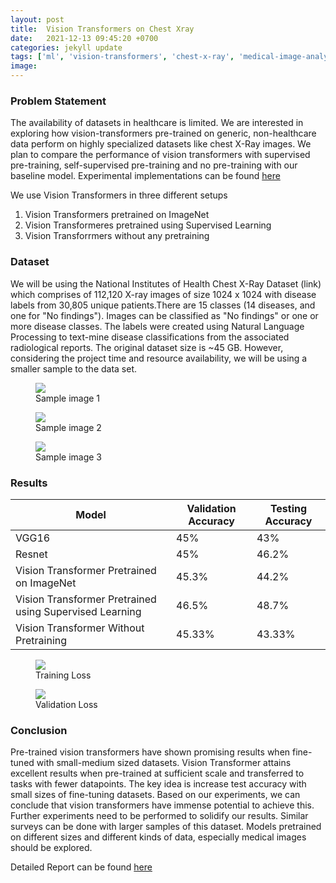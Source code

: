 ```yaml
---
layout: post
title:  Vision Transformers on Chest Xray
date:   2021-12-13 09:45:20 +0700
categories: jekyll update
tags: ['ml', 'vision-transformers', 'chest-x-ray', 'medical-image-analysis', 'image-classification', 'resent', 'vgg']
image: 
---
```


### Problem Statement 
The availability of datasets in healthcare is limited. We are interested in exploring how vision-transformers pre-trained on generic, non-healthcare data perform on highly specialized datasets like chest X-Ray images. We plan to compare the performance of vision transformers with supervised pre-training, self-supervised pre-training and no pre-training with our baseline model. Experimental implementations can be found <a href ="https://github.com/nidran/CV-project">here </a>


We use Vision Transformers in three different setups
1. Vision Transformers pretrained on ImageNet
2. Vision Transformeres pretrained using Supervised Learning
3. Vision Transforrmers without any pretraining

### Dataset 
We will be using the National Institutes of Health Chest X-Ray Dataset (link) which comprises of 112,120 X-ray images of size 1024 x 1024 with disease labels from 30,805 unique patients.There are 15 classes (14 diseases, and one for "No findings"). Images can be classified as "No findings" or one or more disease classes. The labels were created using Natural Language Processing to text-mine disease classifications from the associated radiological reports. The original dataset size is ~45 GB. However, considering the project time and resource availability, we will be using a smaller sample
 to the data set.


<figure>
<img src="{{ site.imgsrc.sample1 }}">
<figcaption> Sample image 1</figcaption>
</figure>
<figure>
<img src="{{ site.imgsrc.sample2 }}">
<figcaption>Sample image 2</figcaption>
</figure>

<figure>
<img src="{{ site.imgsrc.sample3 }}">
<figcaption>Sample image 3</figcaption>
</figure>


### Results




| Model   | Validation Accuracy | Testing Accuracy |
| --------| --------------------|------------------|
| VGG16   | 45%                 | 43%              |
| Resnet  | 45%                 | 46.2%            |
| Vision Transformer Pretrained on ImageNet | 45.3%     | 44.2%     |
| Vision Transformer Pretrained using Supervised Learning | 46.5%     | 48.7%  |
| Vision Transformer Without Pretraining | 45.33%   | 43.33%|

<figure>
<img src="{{ site.imgsrc.trainloss }}">
<figcaption> Training Loss</figcaption>
</figure>

<figure>
<img src="{{ site.imgsrc.valloss }}" >
<figcaption> Validation Loss </figcaption>
</figure>

### Conclusion
Pre-trained vision transformers have shown promising results when fine-tuned with small-medium sized datasets. Vision Transformer  attains excellent results when pre-trained at sufficient scale and transferred to tasks with fewer datapoints. The key idea is increase test accuracy with small sizes of fine-tuning datasets. Based on our experiments, we can conclude that vision transformers have immense potential to achieve this. Further experiments need to be performed to solidify our results. Similar surveys can be done with larger samples of this dataset. Models pretrained on different sizes and different kinds of data, especially medical images should be explored. 

Detailed Report can be found <a href ="https://github.com/nidran/CV-project/blob/main/CV.pdf"> here</a>